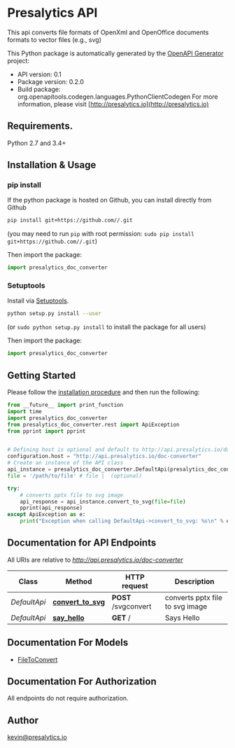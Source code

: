 # Presalytics API
This api converts file formats of OpenXml and OpenOffice documents formats to vector files (e.g., svg)

This Python package is automatically generated by the [OpenAPI Generator](https://openapi-generator.tech) project:

- API version: 0.1
- Package version: 0.2.0
- Build package: org.openapitools.codegen.languages.PythonClientCodegen
For more information, please visit [http://presalytics.io](http://presalytics.io)

## Requirements.

Python 2.7 and 3.4+

## Installation & Usage
### pip install

If the python package is hosted on Github, you can install directly from Github

```sh
pip install git+https://github.com//.git
```
(you may need to run `pip` with root permission: `sudo pip install git+https://github.com//.git`)

Then import the package:
```python
import presalytics_doc_converter 
```

### Setuptools

Install via [Setuptools](http://pypi.python.org/pypi/setuptools).

```sh
python setup.py install --user
```
(or `sudo python setup.py install` to install the package for all users)

Then import the package:
```python
import presalytics_doc_converter
```

## Getting Started

Please follow the [installation procedure](#installation--usage) and then run the following:

```python
from __future__ import print_function
import time
import presalytics_doc_converter
from presalytics_doc_converter.rest import ApiException
from pprint import pprint


# Defining host is optional and default to http://api.presalytics.io/doc-converter
configuration.host = "http://api.presalytics.io/doc-converter"
# Create an instance of the API class
api_instance = presalytics_doc_converter.DefaultApi(presalytics_doc_converter.ApiClient(configuration))
file = '/path/to/file' # file |  (optional)

try:
    # converts pptx file to svg image
    api_response = api_instance.convert_to_svg(file=file)
    pprint(api_response)
except ApiException as e:
    print("Exception when calling DefaultApi->convert_to_svg: %s\n" % e)

```

## Documentation for API Endpoints

All URIs are relative to *http://api.presalytics.io/doc-converter*

Class | Method | HTTP request | Description
------------ | ------------- | ------------- | -------------
*DefaultApi* | [**convert_to_svg**](docs/DefaultApi.md#convert_to_svg) | **POST** /svgconvert | converts pptx file to svg image
*DefaultApi* | [**say_hello**](docs/DefaultApi.md#say_hello) | **GET** / | Says Hello


## Documentation For Models

 - [FileToConvert](docs/FileToConvert.md)


## Documentation For Authorization

 All endpoints do not require authorization.

## Author

kevin@presalytics.io


